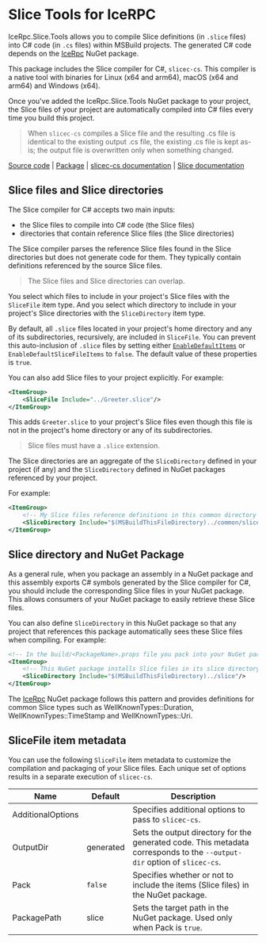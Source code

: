 # Slice Tools for IceRPC

IceRpc.Slice.Tools allows you to compile Slice definitions (in `.slice` files) into C# code (in `.cs` files) within
MSBuild projects. The generated C# code depends on the [IceRpc][icerpc] NuGet package.

This package includes the Slice compiler for C#, `slicec-cs`. This compiler is a native tool with binaries for Linux
(x64 and arm64), macOS (x64 and arm64) and Windows (x64).

Once you've added the IceRpc.Slice.Tools NuGet package to your project, the Slice files of your project are
automatically compiled into C# files every time you build this project.

> When `slicec-cs` compiles a Slice file and the resulting .cs file is identical to the existing output .cs file,
> the existing .cs file is kept as-is; the output file is overwritten only when something changed.

[Source code][source] | [Package][package] | [slicec-cs documentation][slicec-cs] | [Slice documentation][slice]

## Slice files and Slice directories

The Slice compiler for C# accepts two main inputs:
 - the Slice files to compile into C# code (the Slice files)
 - directories that contain reference Slice files (the Slice directories)

The Slice compiler parses the reference Slice files found in the Slice directories but does not generate code for them.
They typically contain definitions referenced by the source Slice files.

> The Slice files and Slice directories can overlap.

You select which files to include in your project's Slice files with the `SliceFile` item type. And you select which
directory to include in your project's Slice directories with the `SliceDirectory` item type.

By default, all `.slice` files located in your project's home directory and any of its subdirectories, recursively, are
included in `SliceFile`. You can prevent this auto-inclusion of `.slice` files by setting either
[`EnableDefaultItems`][default_items] or `EnableDefaultSliceFileItems` to `false`. The default value of these properties
is `true`.

You can also add Slice files to your project explicitly. For example:
```xml
<ItemGroup>
    <SliceFile Include="../Greeter.slice"/>
</ItemGroup>
```

This adds `Greeter.slice` to your project's Slice files even though this file is not in the project's home directory or
any of its subdirectories.

> Slice files must have a `.slice` extension.

The Slice directories are an aggregate of the `SliceDirectory` defined in your project (if any) and the `SliceDirectory`
defined in NuGet packages referenced by your project.

For example:
```xml
<ItemGroup>
    <!-- My Slice files reference definitions in this common directory -->
    <SliceDirectory Include="$(MSBuildThisFileDirectory)../common/slice"/>
</ItemGroup>
```

## Slice directory and NuGet Package

As a general rule, when you package an assembly in a NuGet package and this assembly exports C# symbols generated by the
Slice compiler for C#, you should include the corresponding Slice files in your NuGet package. This allows consumers of
your NuGet package to easily retrieve these Slice files.

You can also define `SliceDirectory` in this NuGet package so that any project that references this package
automatically sees these Slice files when compiling. For example:
```xml
<!-- In the build/<PackageName>.props file you pack into your NuGet package -->
<ItemGroup>
    <!-- This NuGet package installs Slice files in its slice directory -->
    <SliceDirectory Include="$(MSBuildThisFileDirectory)../slice"/>
</ItemGroup>
```

The [IceRpc][icerpc] NuGet package follows this pattern and provides definitions for common Slice types such as
WellKnownTypes::Duration, WellKnownTypes::TimeStamp and WellKnownTypes::Uri.

## SliceFile item metadata

You can use the following `SliceFile` item metadata to customize the compilation and packaging of your Slice files. Each
unique set of options results in a separate execution of `slicec-cs`.

| Name              | Default   | Description                                                                                                              |
|-------------------|-----------|--------------------------------------------------------------------------------------------------------------------------|
| AdditionalOptions |           | Specifies additional options to pass to `slicec-cs`.                                                                     |
| OutputDir         | generated | Sets the output directory for the generated code. This metadata corresponds to the `--output-dir` option of `slicec-cs`. |
| Pack              | `false`   | Specifies whether or not to include the items (Slice files) in the NuGet package.                                        |
| PackagePath       | slice     | Sets the target path in the NuGet package. Used only when Pack is `true`.                                                |

[default_items]: https://learn.microsoft.com/en-us/dotnet/core/project-sdk/msbuild-props#enabledefaultitems
[icerpc]: https://www.nuget.org/packages/IceRpc
[package]: https://www.nuget.org/packages/IceRpc.Slice.Tools
[slice]: https://docs.testing.zeroc.com/slice
[slicec-cs]: TODO
[source]: https://github.com/icerpc/icerpc-csharp/tree/main/src/tools.IceRpc.Slice.Tools
